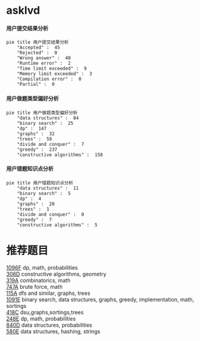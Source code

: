 # asklvd

<!-- tabs:start -->



#### **用户提交结果分析**

```mermaid
pie title 用户提交结果分析
    "Accepted" :  45
    "Rejected" :  0
    "Wrong answer" :  40
    "Runtime error" :  2
    "Time limit exceeded" :  9
    "Memory limit exceeded" :  3
    "Compilation error" :  0
    "Partial" :  0
```

#### **用户做题类型偏好分析**

```mermaid
pie title 用户做题类型偏好分析
    "data structures" :  84
    "binary search" :  25
    "dp" :  147
    "graphs" :  32
    "trees" :  59
    "divide and conquer" :  7
    "greedy" :  237
    "constructive algorithms" :  158
```
#### **用户错题知识点分析**

```mermaid
pie title 用户错题知识点分析
    "data structures" :  11
    "binary search" :  5
    "dp" :  4
    "graphs" :  20
    "trees" :  1
    "divide and conquer" :  0
    "greedy" :  7
    "constructive algorithms" :  5
```



<!-- tabs:end -->
# 推荐题目
[1096F](https://codeforces.com/contest/1096/problem/F)		dp,
                        math,
                        probabilities		  
[306D](https://codeforces.com/contest/306/problem/D)		constructive algorithms,
                        geometry		  
[319A](https://codeforces.com/contest/319/problem/A)		combinatorics,
                        math		  
[747A](https://codeforces.com/contest/747/problem/A)		brute force,
                        math		  
[115A](https://codeforces.com/contest/115/problem/A)		dfs and similar,
                        graphs,
                        trees		  
[1091E](https://codeforces.com/contest/1091/problem/E)		binary search,
                        data structures,
                        graphs,
                        greedy,
                        implementation,
                        math,
                        sortings		  
[418C](https://codeforces.com/contest/418/problem/C)		dsu,graphs,sortings,trees		  
[248E](https://codeforces.com/contest/248/problem/E)		dp,
                        math,
                        probabilities		  
[840D](https://codeforces.com/contest/840/problem/D)		data structures,
                        probabilities		  
[580E](https://codeforces.com/contest/580/problem/E)		data structures,
                        hashing,
                        strings		  
